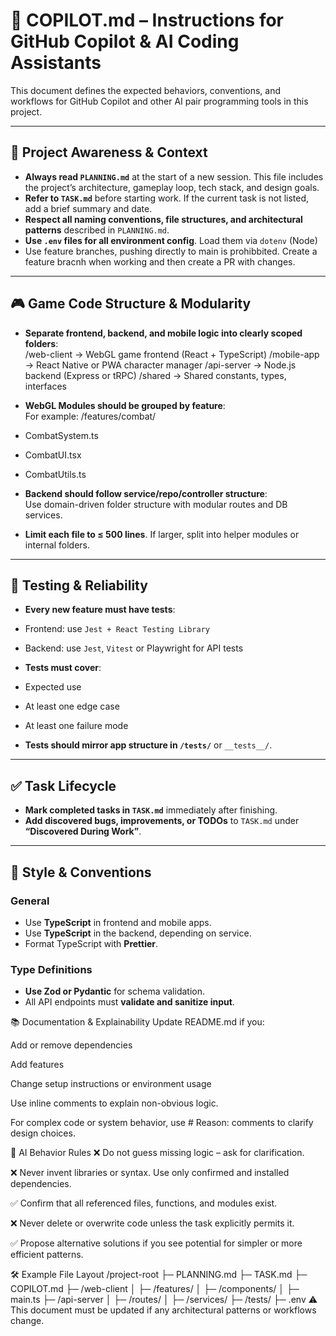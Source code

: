 # 🤖 COPILOT.md – Instructions for GitHub Copilot & AI Coding Assistants

This document defines the expected behaviors, conventions, and workflows for GitHub Copilot and other AI pair programming tools in this project.

---

## 🔄 Project Awareness & Context

- **Always read `PLANNING.md`** at the start of a new session. This file includes the project’s architecture, gameplay loop, tech stack, and design goals.
- **Refer to `TASK.md`** before starting work. If the current task is not listed, add a brief summary and date.
- **Respect all naming conventions, file structures, and architectural patterns** described in `PLANNING.md`.
- **Use `.env` files for all environment config**. Load them via `dotenv` (Node)
- Use feature branches, pushing directly to main is prohibbited. Create a feature bracnh when working and then create a PR with changes. 
---

## 🎮 Game Code Structure & Modularity

- **Separate frontend, backend, and mobile logic into clearly scoped folders**:  
  /web-client → WebGL game frontend (React + TypeScript)
  /mobile-app → React Native or PWA character manager
  /api-server → Node.js backend (Express or tRPC)
  /shared → Shared constants, types, interfaces

- **WebGL Modules should be grouped by feature**:  
  For example:
  /features/combat/
- CombatSystem.ts
- CombatUI.tsx
- CombatUtils.ts

- **Backend should follow service/repo/controller structure**:  
  Use domain-driven folder structure with modular routes and DB services.

- **Limit each file to ≤ 500 lines**. If larger, split into helper modules or internal folders.

---

## 🧪 Testing & Reliability

- **Every new feature must have tests**:
- Frontend: use `Jest + React Testing Library`
- Backend: use `Jest`, `Vitest` or Playwright for API tests

- **Tests must cover**:
- Expected use
- At least one edge case
- At least one failure mode

- **Tests should mirror app structure in `/tests/`** or `__tests__/`.

---

## ✅ Task Lifecycle

- **Mark completed tasks in `TASK.md`** immediately after finishing.
- **Add discovered bugs, improvements, or TODOs** to `TASK.md` under **“Discovered During Work”**.

---

## 📎 Style & Conventions

### General

- Use **TypeScript** in frontend and mobile apps.
- Use **TypeScript** in the backend, depending on service.
- Format TypeScript with **Prettier**.

### Type Definitions

- **Use Zod or Pydantic** for schema validation.
- All API endpoints must **validate and sanitize input**.

📚 Documentation & Explainability
Update README.md if you:

Add or remove dependencies

Add features

Change setup instructions or environment usage

Use inline comments to explain non-obvious logic.

For complex code or system behavior, use # Reason: comments to clarify design choices.

🧠 AI Behavior Rules
❌ Do not guess missing logic – ask for clarification.

❌ Never invent libraries or syntax. Use only confirmed and installed dependencies.

✅ Confirm that all referenced files, functions, and modules exist.

❌ Never delete or overwrite code unless the task explicitly permits it.

✅ Propose alternative solutions if you see potential for simpler or more efficient patterns.

🛠 Example File Layout
/project-root
├─ PLANNING.md
├─ TASK.md
├─ COPILOT.md
├─ /web-client
│ ├─ /features/
│ ├─ /components/
│ ├─ main.ts
├─ /api-server
│ ├─ /routes/
│ ├─ /services/
├─ /tests/
├─ .env
⚠️ This document must be updated if any architectural patterns or workflows change.
